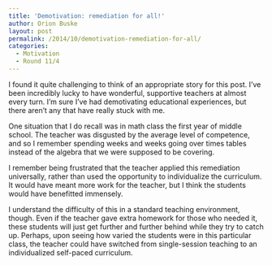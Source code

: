 ```yaml
---
title: 'Demotivation: remediation for all!'
author: Orion Buske
layout: post
permalink: /2014/10/demotivation-remediation-for-all/
categories:
  - Motivation
  - Round 11/4
---
```

I found it quite challenging to think of an appropriate story for this post. I&#8217;ve been incredibly lucky to have wonderful, supportive teachers at almost every turn. I&#8217;m sure I&#8217;ve had demotivating educational experiences, but there aren&#8217;t any that have really stuck with me.

One situation that I do recall was in math class the first year of middle school. The teacher was disgusted by the average level of competence, and so I remember spending weeks and weeks going over times tables instead of the algebra that we were supposed to be covering.

I remember being frustrated that the teacher applied this remediation universally, rather than used the opportunity to individualize the curriculum. It would have meant more work for the teacher, but I think the students would have benefitted immensely.

I understand the difficulty of this in a standard teaching environment, though. Even if the teacher gave extra homework for those who needed it, these students will just get further and further behind while they try to catch up. Perhaps, upon seeing how varied the students were in this particular class, the teacher could have switched from single-session teaching to an individualized self-paced curriculum.